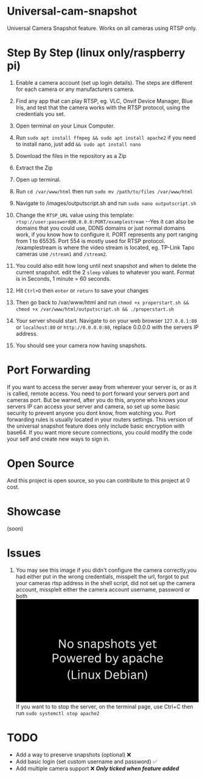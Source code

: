 # Universal-cam-snapshot
Universal Camera Snapshot feature. Works on all cameras using RTSP only.


# Step By Step (linux only/raspberry pi)
1. Enable a camera account (set up login details). The steps are different for each camera or any manufacturers camera.
2. Find any app that can play RTSP, eg. VLC, Onvif Device Manager, Blue Iris, and test that the camera works with the RTSP protocol, using the credentials you set.
3. Open terminal on your Linux Computer. 
4. Run ```sudo apt install ffmpeg && sudo apt install apache2``` if you need to install nano, just add ```&& sudo apt install nano```
5. Download the files in the repository as a Zip
6. Extract the Zip
7. Open up terminal.
8. Run ```cd /var/www/html``` then run ```sudo mv /path/to/files /var/www/html```
9. Navigate to /images/outputscript.sh and run ```sudo nano outputscript.sh```
10. Change the ```RTSP_URL``` value using this template: ```rtsp://user:password@0.0.0.0:PORT/examplestream``` --Yes it can also be domains that you could use, DDNS domains or just normal domains work, if you know how to configure it. PORT represents any port ranging from 1 to 65535. Port 554 is mostly used for RTSP protocol. /examplestream is where the video stream is located, eg. TP-Link Tapo cameras use ```/stream1``` and ```/stream2```.
11. You could also edit how long until next snapshot and when to delete the current snapshot. edit the 2 ```sleep``` values to whatever you want. Format is in Seconds, 1 minute = 60 seconds.
12. Hit ```Ctrl+O``` then ```enter``` or ```return``` to save your changes
13. Then go back to /var/www/html and run ```chmod +x properstart.sh && chmod +x /var/www/html/outputscript.sh && ./properstart.sh```

14. Your server should start. Navigate to on your web browser ```127.0.0.1:80``` or ```localhost:80``` or ```http://0.0.0.0:80```, replace 0.0.0.0 with the servers IP address.
15. You should see your camera now having snapshots.

# Port Forwarding
If you want to access the server away from wherever your server is, or as it is called, remote access. You need to port forward your servers port and cameras port.
But be warned, after you do this, anyone who knows your servers IP can access your server and camera, so set up some basic security to prevent anyone you dont know, from watching you. 
Port forwarding rules is usually located in your routers settings. This version of the universal snapshot feature does only include basic encryption with base64. If you want more secure connections, you could modify the code your self and create new ways to sign in.
# Open Source
And this project is open source, so you can contribute to this project at 0 cost.

# Showcase
(soon)

# Issues
1. You may see this image if you didn't configure the camera correctly,you had either put in the wrong credentials, misspelt the url, forgot to put your cameras rtsp address in the shell script, did not set up the camera account, missplelt either the camera account username, password or both
![Camera Image](https://raw.githubusercontent.com/ICrashWindows12/Universal-cam-snapshot/refs/heads/main/images/current_status.jpg)
If you want to to stop the server, on the terminal page, use Ctrl+C then run ```sudo systemctl stop apache2```

# TODO
- Add a way to preserve snapshots (optional) ❌
- Add basic login (set custom username and password) ✅
- Add multiple camera support ❌
  ***Only ticked when feature added***
